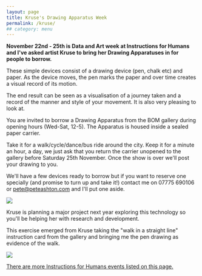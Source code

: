 ```yaml
---
layout: page
title: Kruse's Drawing Apparatus Week
permalink: /kruse/
## category: menu
---
```


**November 22nd - 25th is Data and Art week at Instructions for Humans and I've asked artist Kruse to bring her Drawing Apparatuses in for people to borrow.**

These simple devices consist of a drawing device (pen, chalk etc) and paper. As the device moves, the pen marks the paper and over time creates a visual record of its motion. 

The end result can be seen as a visualisation of a journey taken and a record of the manner and style of your movement. It is also very pleasing to look at. 

You are invited to borrow a Drawing Apparatus from the BOM gallery during opening hours (Wed-Sat, 12-5). The Apparatus is housed inside a sealed paper carrier. 

Take it for a walk/cycle/dance/bus ride around the city. Keep it for a minute an hour, a day, we just ask that you return the carrier unopened to the gallery before Saturday 25th November.
Once the show is over we'll post your drawing to you. 

We'll have a few devices ready to borrow but if you want to reserve one specially (and promise to turn up and take it!) contact me on 07775 690106 or pete@peteashton.com and I'll put one aside. 

![](http://instructionsforhumans.com/images/kruse4.jpg)

Kruse is planning a major project next year exploring this technology so you'll be helping her with research and development. 

This exercise emerged from Kruse taking the "walk in a straight line" instruction card from the gallery and bringing me the pen drawing as evidence of the walk. 

![](http://instructionsforhumans.com/images/kruse3.jpg)

[There are more Instructions for Humans events listed on this page.](http://instructionsforhumans.com/events/)
